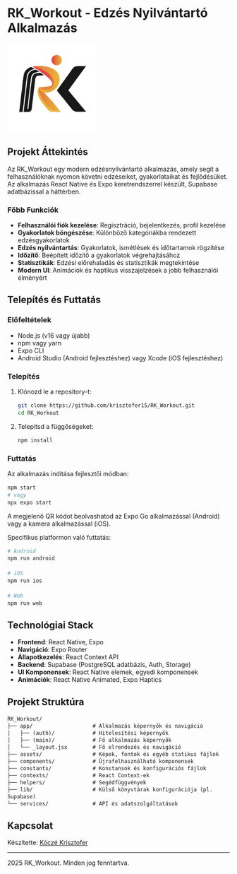 # RK_Workout - Edzés Nyilvántartó Alkalmazás

<img src="assets/images/logo.png" alt="RK_Workout Logo" width="200"/>

## Projekt Áttekintés

Az RK_Workout egy modern edzésnyilvántartó alkalmazás, amely segít a felhasználóknak nyomon követni edzéseiket, gyakorlataikat és fejlődésüket. Az alkalmazás React Native és Expo keretrendszerrel készült, Supabase adatbázissal a háttérben.

### Főbb Funkciók

- **Felhasználói fiók kezelése**: Regisztráció, bejelentkezés, profil kezelése
- **Gyakorlatok böngészése**: Különböző kategóriákba rendezett edzésgyakorlatok
- **Edzés nyilvántartás**: Gyakorlatok, ismétlések és időtartamok rögzítése
- **Időzítő**: Beépített időzítő a gyakorlatok végrehajtásához
- **Statisztikák**: Edzési előrehaladás és statisztikák megtekintése
- **Modern UI**: Animációk és haptikus visszajelzések a jobb felhasználói élményért

## Telepítés és Futtatás

### Előfeltételek

- Node.js (v16 vagy újabb)
- npm vagy yarn
- Expo CLI
- Android Studio (Android fejlesztéshez) vagy Xcode (iOS fejlesztéshez)

### Telepítés

1. Klónozd le a repository-t:

   ```bash
   git clone https://github.com/krisztofer15/RK_Workout.git
   cd RK_Workout
   ```

2. Telepítsd a függőségeket:

   ```bash
   npm install
   ```

### Futtatás

Az alkalmazás indítása fejlesztői módban:

```bash
npm start
# vagy
npx expo start
```

A megjelenő QR kódot beolvashatod az Expo Go alkalmazással (Android) vagy a kamera alkalmazással (iOS).

Specifikus platformon való futtatás:

```bash
# Android
npm run android

# iOS
npm run ios

# Web
npm run web
```

## Technológiai Stack

- **Frontend**: React Native, Expo
- **Navigáció**: Expo Router
- **Állapotkezelés**: React Context API
- **Backend**: Supabase (PostgreSQL adatbázis, Auth, Storage)
- **UI Komponensek**: React Native elemek, egyedi komponensek
- **Animációk**: React Native Animated, Expo Haptics

## Projekt Struktúra

```
RK_Workout/
├── app/                   # Alkalmazás képernyők és navigáció
│   ├── (auth)/            # Hitelesítési képernyők
│   ├── (main)/            # Fő alkalmazás képernyők
│   └── _layout.jsx        # Fő elrendezés és navigáció
├── assets/                # Képek, fontok és egyéb statikus fájlok
├── components/            # Újrafelhasználható komponensek
├── constants/             # Konstansok és konfigurációs fájlok
├── contexts/              # React Context-ek
├── helpers/               # Segédfüggvények
├── lib/                   # Külső könyvtárak konfigurációja (pl. Supabase)
└── services/              # API és adatszolgáltatások
```

## Kapcsolat

Készítette: [Kóczé Krisztofer](https://github.com/krisztofer15)

---

 2025 RK_Workout. Minden jog fenntartva.

